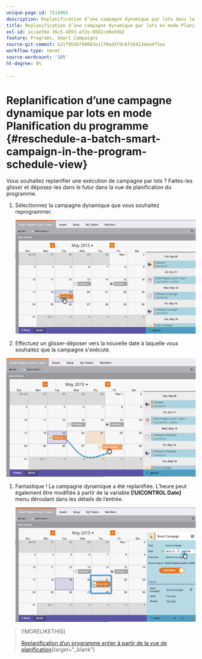 ```yaml
---
unique-page-id: 7514985
description: Replanification d’une campagne dynamique par lots dans la vue Planification du programme - Documents Marketo - Documentation du produit
title: Replanification d’une campagne dynamique par lots en mode Planification du programme
exl-id: accae56e-36c5-4093-a72e-0882ce8e50b2
feature: Programs, Smart Campaigns
source-git-commit: b21f955bf98063e11f8ed3fdc6f164134ee4f5aa
workflow-type: tm+mt
source-wordcount: '105'
ht-degree: 0%

---
```


# Replanification d’une campagne dynamique par lots en mode Planification du programme {#reschedule-a-batch-smart-campaign-in-the-program-schedule-view}

Vous souhaitez replanifier une exécution de campagne par lots ? Faites-les glisser et déposez-les dans le futur dans la vue de planification du programme.

1. Sélectionnez la campagne dynamique que vous souhaitez reprogrammer.

   ![](assets/image2015-5-19-12-3a8-3a28.png)

1. Effectuez un glisser-déposer vers la nouvelle date à laquelle vous souhaitez que la campagne s&#39;exécute.

![](assets/image2015-5-19-12-3a12-3a1.png)

1. Fantastique ! La campagne dynamique a été replanifiée. L’heure peut également être modifiée à partir de la variable **[!UICONTROL Date]** menu déroulant dans les détails de l’entrée.

   ![](assets/image2015-5-19-12-3a15-3a38.png)

>[!MORELIKETHIS]
>
>[Replanification d’un programme entier à partir de la vue de planification](/help/marketo/product-docs/core-marketo-concepts/programs/program-schedule-view/rescheduling-an-entire-program-from-the-schedule-view.md){target="_blank"}
